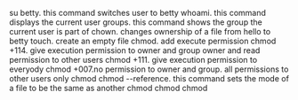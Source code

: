 su betty. this command switches user to betty
whoami. this command displays the current user
groups. this command shows the group the current user is part of
chown. changes ownership of a file from hello to betty
touch. create an empty file
chmod. add execute permission
chmod +114. give execution permission to owner and group owner and read permission to other users
chmod +111. give execution permission to everyody
chmod +007.no permission to owner and group. all permissions to other users only
chmod
chmod --reference. this command sets the mode of a file to be the same as another
chmod
chmod
chmod

